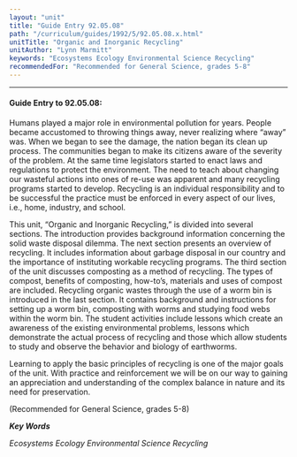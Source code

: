 ```yaml
---
layout: "unit"
title: "Guide Entry 92.05.08"
path: "/curriculum/guides/1992/5/92.05.08.x.html"
unitTitle: "Organic and Inorganic Recycling"
unitAuthor: "Lynn Marmitt"
keywords: "Ecosystems Ecology Environmental Science Recycling"
recommendedFor: "Recommended for General Science, grades 5-8"
---
```

<body>
<hr/>
<h4>
Guide Entry to 92.05.08:
</h4>
Humans played a major role in environmental pollution for years. People became accustomed to throwing things away, never realizing where “away” was. When we began to see the damage, the nation began its clean up process. The communities began to make its citizens aware of the severity of the problem. At the same time legislators started to enact laws and regulations to protect the environment. The need to teach about changing our wasteful actions into ones of re-use was apparent and many recycling programs started to develop. Recycling is an individual responsibility and to be successful the practice must be enforced in every aspect of our lives, i.e., home, industry, and school.
<p>
This unit, “Organic and Inorganic Recycling,” is divided into several sections. The introduction provides background information concerning the solid waste disposal dilemma. The next section presents an overview of recycling. It includes information about garbage disposal in our country and the importance of instituting workable recycling programs. The third section of the unit discusses composting as a method of recycling. The types of compost, benefits of composting, how-to’s, materials and uses of compost are included. Recycling organic wastes through the use of a worm bin is introduced in the last section. It contains background and instructions for setting up a worm bin, composting with worms and studying food webs within the worm bin. The student activities include lessons which create an awareness of the existing environmental problems, lessons which demonstrate the actual process of recycling and those which allow students to study and observe the behavior and biology of earthworms.
</p>
<p>
Learning to apply the basic principles of recycling is one of the major goals of the unit. With practice and reinforcement we will be on our way to gaining an appreciation and understanding of the complex balance in nature and its need for preservation.
</p>
<p>
(Recommended for General Science, grades 5-8)
</p>
<p>
<b>
<i>
Key Words
</i>
</b>
<br/>
</p>
<p>
<i>
Ecosystems Ecology Environmental Science Recycling
</i>
</p>
</body>